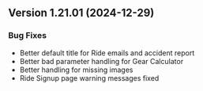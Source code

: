  ## Version 1.21.01 (2024-12-29)

 ### Bug Fixes
 - Better default title for Ride emails and accident report
 - Better bad parameter handling for Gear Calculator
 - Better handling for missing images
 - Ride Signup page warning messages fixed
